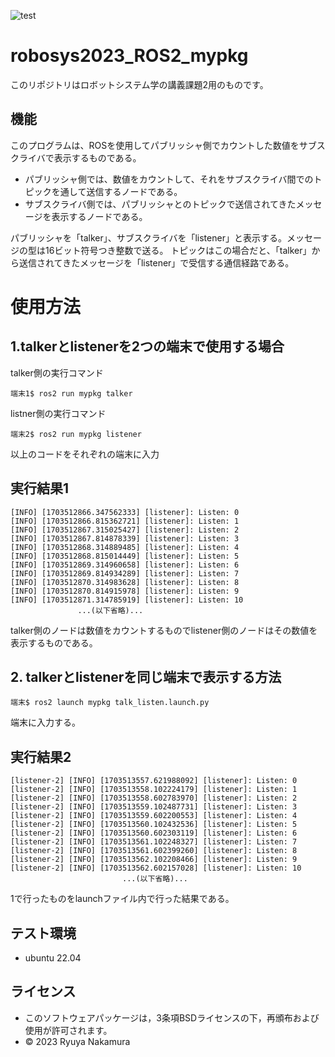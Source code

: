 ![test](https://github.com/ryuyanakamura2022/robosys2023_ROS2_mypkg/actions/workflows/test.yml/badge.svg)

# robosys2023_ROS2_mypkg
このリポジトリはロボットシステム学の講義課題2用のものです。

## 機能
このプログラムは、ROSを使用してパブリッシャ側でカウントした数値をサブスクライバで表示するものである。
* パブリッシャ側では、数値をカウントして、それをサブスクライバ間でのトピックを通して送信するノードである。
* サブスクライバ側では、パブリッシャとのトピックで送信されてきたメッセージを表示するノードである。

パブリッシャを「talker」、サブスクライバを「listener」と表示する。メッセージの型は16ビット符号つき整数で送る。
トピックはこの場合だと、「talker」から送信されてきたメッセージを「listener」で受信する通信経路である。

# 使用方法
## 1.talkerとlistenerを2つの端末で使用する場合
talker側の実行コマンド
```
端末1$ ros2 run mypkg talker
```
listner側の実行コマンド
```
端末2$ ros2 run mypkg listener
```
以上のコードをそれぞれの端末に入力
## 実行結果1
```
[INFO] [1703512866.347562333] [listener]: Listen: 0
[INFO] [1703512866.815362721] [listener]: Listen: 1
[INFO] [1703512867.315025427] [listener]: Listen: 2
[INFO] [1703512867.814878339] [listener]: Listen: 3
[INFO] [1703512868.314889485] [listener]: Listen: 4
[INFO] [1703512868.815014449] [listener]: Listen: 5
[INFO] [1703512869.314960658] [listener]: Listen: 6
[INFO] [1703512869.814934289] [listener]: Listen: 7
[INFO] [1703512870.314983628] [listener]: Listen: 8
[INFO] [1703512870.814915978] [listener]: Listen: 9
[INFO] [1703512871.314785919] [listener]: Listen: 10
               ...(以下省略)...
```
talker側のノードは数値をカウントするものでlistener側のノードはその数値を表示するものである。

## 2. talkerとlistenerを同じ端末で表示する方法
```
端末$ ros2 launch mypkg talk_listen.launch.py
```
端末に入力する。

## 実行結果2
```
[listener-2] [INFO] [1703513557.621988092] [listener]: Listen: 0
[listener-2] [INFO] [1703513558.102224179] [listener]: Listen: 1
[listener-2] [INFO] [1703513558.602783970] [listener]: Listen: 2
[listener-2] [INFO] [1703513559.102487731] [listener]: Listen: 3
[listener-2] [INFO] [1703513559.602200553] [listener]: Listen: 4
[listener-2] [INFO] [1703513560.102432536] [listener]: Listen: 5
[listener-2] [INFO] [1703513560.602303119] [listener]: Listen: 6
[listener-2] [INFO] [1703513561.102248327] [listener]: Listen: 7
[listener-2] [INFO] [1703513561.602399260] [listener]: Listen: 8
[listener-2] [INFO] [1703513562.102208466] [listener]: Listen: 9
[listener-2] [INFO] [1703513562.602157028] [listener]: Listen: 10
                         ...(以下省略)...
```
1で行ったものをlaunchファイル内で行った結果である。

## テスト環境
* ubuntu 22.04

## ライセンス 
* このソフトウェアパッケージは，3条項BSDライセンスの下，再頒布および使用が許可されます。
* © 2023 Ryuya Nakamura
